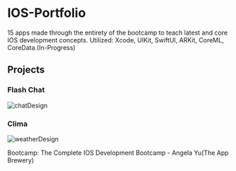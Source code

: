 # IOS-Portfolio
15 apps made through the entirety of the bootcamp to teach latest and core IOS development concepts. Utilized: Xcode, UIKit, SwiftUI, ARKit, CoreML, CoreData.(In-Progress)

## Projects

### Flash Chat
![chatDesign](https://user-images.githubusercontent.com/73111863/182934200-c95a0ee7-3670-411b-a731-44c3ebd10a08.png)

### Clima
![weatherDesign](https://user-images.githubusercontent.com/73111863/182936282-b581837b-aa27-456a-9a46-ffde69b87b05.png)









Bootcamp: The Complete IOS Development Bootcamp - Angela Yu(The App Brewery)
